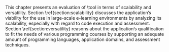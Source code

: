 This chapter presents an evaluation of \tool in terms of scalability and versatility. Section \ref{section:scalability} discusses the application’s viability for the use in large-scale e-learning environments by analyzing its scalability, especially with regard to code execution and assessment. Section \ref{section:versatility} reasons about the application’s qualification to fit the needs of various programming courses by supporting an adequate amount of programming languages, application domains, and assessment techniques.